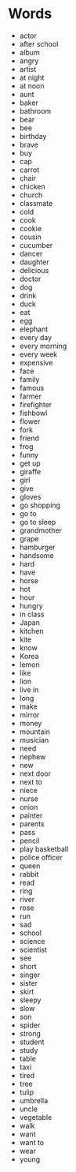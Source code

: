# Words
* actor
* after school
* album
* angry
* artist
* at night
* at noon
* aunt
* baker
* bathroom
* bear
* bee
* birthday
* brave
* buy
* cap
* carrot
* chair
* chicken
* church
* classmate
* cold
* cook
* cookie
* cousin
* cucumber
* dancer
* daughter
* delicious
* doctor
* dog
* drink
* duck
* eat
* egg
* elephant
* every day
* every morning
* every week
* expensive
* face
* family
* famous
* farmer
* firefighter
* fishbowl
* flower
* fork
* friend
* frog
* funny
* get up
* giraffe
* girl
* give
* gloves
* go shopping
* go to
* go to sleep
* grandmother
* grape
* hamburger
* handsome
* hard
* have
* horse
* hot
* hour
* hungry
* in class
* Japan
* kitchen
* kite
* know
* Korea
* lemon
* like
* lion
* live in
* long
* make
* mirror
* money
* mountain
* musician
* need
* nephew
* new
* next door
* next to
* niece
* nurse
* onion
* painter
* parents
* pass
* pencil
* play basketball
* police officer
* queen
* rabbit
* read
* ring
* river
* rose
* run
* sad
* school
* science
* scientist
* see
* short
* singer
* sister
* skirt
* sleepy
* slow
* son
* spider
* strong
* student
* study
* table
* taxi
* tired
* tree
* tulip
* umbrella
* uncle
* vegetable
* walk
* want
* want to
* wear
* young
